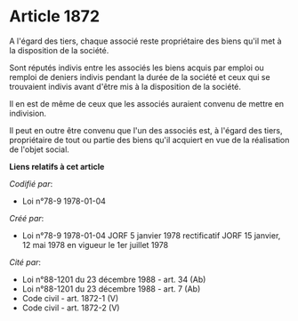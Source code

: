 # Article 1872

A l'égard des tiers, chaque associé reste propriétaire des biens qu'il met à la disposition de la société.

Sont réputés indivis entre les associés les biens acquis par emploi ou remploi de deniers indivis pendant la durée de la
société et ceux qui se trouvaient indivis avant d'être mis à la disposition de la société.

Il en est de même de ceux que les associés auraient convenu de mettre en indivision.

Il peut en outre être convenu que l'un des associés est, à l'égard des tiers, propriétaire de tout ou partie des biens qu'il
acquiert en vue de la réalisation de l'objet social.

**Liens relatifs à cet article**

_Codifié par_:

  - Loi n°78-9 1978-01-04

_Créé par_:

  - Loi n°78-9 1978-01-04 JORF 5 janvier 1978 rectificatif JORF 15 janvier, 12 mai 1978 en vigueur le 1er juillet 1978

_Cité par_:

  - Loi n°88-1201 du 23 décembre 1988 - art. 34 (Ab)
  - Loi n°88-1201 du 23 décembre 1988 - art. 7 (Ab)
  - Code civil - art. 1872-1 (V)
  - Code civil - art. 1872-2 (V)
